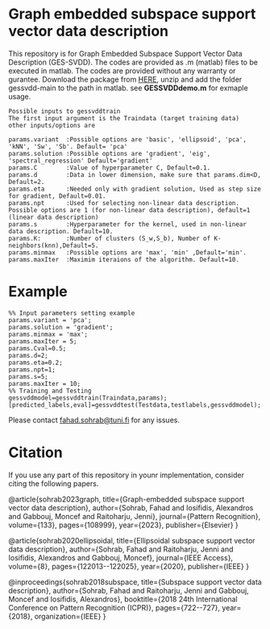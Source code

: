 # Graph embedded subspace support vector data description

This repository is for Graph Embedded Subspace Support Vector Data Description (GES-SVDD). The codes are provided as .m (matlab) files to be executed in matlab. The codes are provided without any warranty or gurantee. Download the package from [HERE](https://github.com/fahadsohrab/gessvdd/archive/main.zip), unzip and add the folder gessvdd-main to the path in matlab. see **GESSVDDdemo.m** for exmaple usage.
```text
Possible inputs to gessvddtrain
The first input argument is the Traindata (target training data)
other inputs/options are

params.variant  :Possible options are 'basic', 'ellipsoid', 'pca', 'kNN', 'Sw', 'Sb'. Default= 'pca'
params.solution :Possible options are 'gradient', 'eig', 'spectral_regression' Default='gradient'
params.C        :Value of hyperparameter C, Default=0.1.
params.d        :Data in lower dimension, make sure that params.dim<D, Default=2.
params.eta      :Needed only with gradient solution, Used as step size for gradient, Default=0.01.
params.npt      :Used for selecting non-linear data description. Possible options are 1 (for non-linear data description), default=1 (linear data description)
params.s        :Hyperparameter for the kernel, used in non-linear data description. Default=10.
params.K:       :Number of clusters (S_w,S_b), Number of K-neighbors(knn),Default=5.
params.minmax   :Possible options are 'max', 'min' ,Default='min'.
params.maxIter  :Maximim iteraions of the algorithm. Default=10.
```
# Example
```text
%% Input parameters setting example
params.variant = 'pca';
params.solution = 'gradient';
params.minmax = 'max';
params.maxIter = 5;
params.Cval=0.5;
params.d=2;
params.eta=0.2;
params.npt=1;
params.s=5;
params.maxIter = 10;
%% Training and Testing
gessvddmodel=gessvddtrain(Traindata,params);
[predicted_labels,eval]=gessvddtest(Testdata,testlabels,gessvddmodel);
```
Please contact fahad.sohrab@tuni.fi for any issues.
# Citation
If you use any part of this repository in younr implementation, consider citing the following papers.

@article{sohrab2023graph,
  title={Graph-embedded subspace support vector data description},
  author={Sohrab, Fahad and Iosifidis, Alexandros and Gabbouj, Moncef and Raitoharju, Jenni},
  journal={Pattern Recognition},
  volume={133},
  pages={108999},
  year={2023},
  publisher={Elsevier}
}
  
@article{sohrab2020ellipsoidal,
  title={Ellipsoidal subspace support vector data description},
  author={Sohrab, Fahad and Raitoharju, Jenni and Iosifidis, Alexandros and Gabbouj, Moncef},
  journal={IEEE Access},
  volume={8},
  pages={122013--122025},
  year={2020},
  publisher={IEEE}
}

@inproceedings{sohrab2018subspace,
  title={Subspace support vector data description},
  author={Sohrab, Fahad and Raitoharju, Jenni and Gabbouj, Moncef and Iosifidis, Alexandros},
  booktitle={2018 24th International Conference on Pattern Recognition (ICPR)},
  pages={722--727},
  year={2018},
  organization={IEEE}
}

